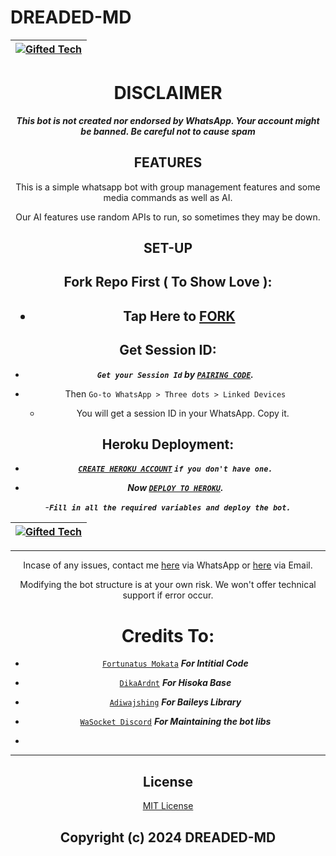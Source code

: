 

# DREADED-MD

<div align="center">

| [![Gifted Tech](https://telegra.ph/file/54efddccf41281ad7ec51.jpg?lenght=50width=50)](https://github.com/mouricedevs)|
|----|


# DISCLAIMER

***This bot is not created nor endorsed by WhatsApp. Your account might be banned. Be careful not to cause spam***

## FEATURES
This is a simple whatsapp bot with group management features and some media commands as well as AI.

Our AI features use random APIs to run, so sometimes they may be down.

## SET-UP

## Fork Repo First ( To Show Love ):

<h2 align="center">   

- Tap Here to  [FORK](https://github.com/mouricedevs/dreaded-md/fork)


## Get Session ID:


- ***`Get your Session Id` by  [`PAIRING CODE`](https://dreaded-session.onrender.com/pair).***

- Then `Go-to WhatsApp > Three dots > Linked Devices`
   - You will get a session ID in your WhatsApp. Copy it.

## Heroku Deployment:

   - ***[`CREATE HEROKU ACCOUNT`](https://signup.heroku.com/) `if you don't have one.`***


- ***Now [`DEPLOY TO HEROKU`](https://dashboard.heroku.com/new?template=https://github.com/mouricedevs/dreaded-md).***

-***`Fill in all the required variables and deploy the bot.`***




<div align="center">

| [![Gifted Tech](https://github.com/mouricedevs.png?lenght=50width=50)](https://github.com/mouricedevs)|
|----|


---

Incase of any issues, contact me  [here](https://wa.me/message/NHCZC5DSOEUXB1) via WhatsApp or [here](admin@giftedtechnexus.co.ke) via Email.

Modifying the bot structure is at your own risk. We won't offer technical support if error occur.

# Credits To:

* [`Fortunatus Mokata`](https://github.com/fortunatusmokaya) ***For Intitial Code***
* [`DikaArdnt`](https://github.com/DikaArdnt) ***For Hisoka Base***
* [`Adiwajshing`](https://github.com/WhiskeySockets/Baileys) ***For Baileys Library***
* [`WaSocket Discord`](https://discord.gg/WeJM5FP9GG) ***For Maintaining the bot libs***

* 

---

## License

[MIT License](https://github.com/mouricedevs/dreaded-md/blob/main/LICENSE)

Copyright (c) 2024 DREADED-MD
---



